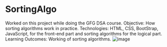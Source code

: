 # SortingAlgo
Worked on this project while doing the GFG DSA course.  Objective: How sorting algorithms work in practice. Technologies: HTML, CSS, BootStrap, JavaScript, for the front-end part and sorting algorithms for the logical part. Learning Outcomes: Working of sorting algorithms.
![image](https://user-images.githubusercontent.com/70936174/187361449-499181d6-de80-467a-928d-a8c4ddd0756d.png)
